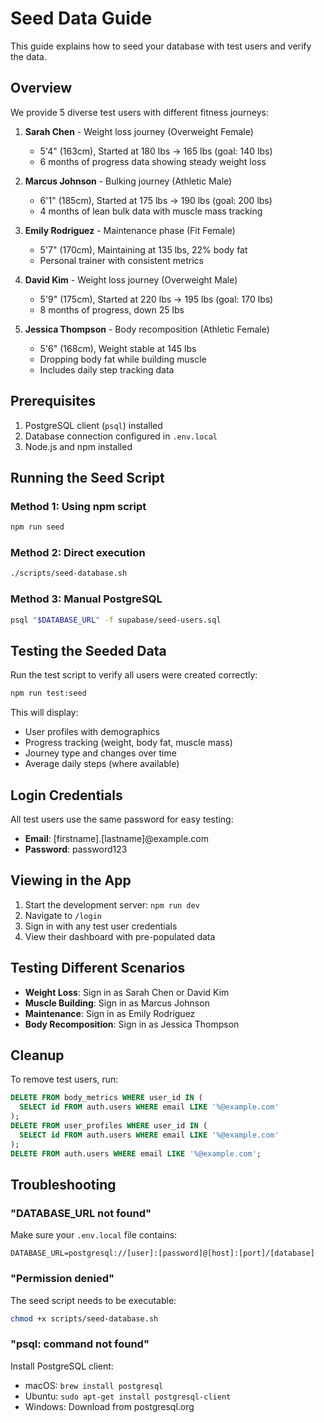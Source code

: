 # Seed Data Guide

This guide explains how to seed your database with test users and verify the data.

## Overview

We provide 5 diverse test users with different fitness journeys:

1. **Sarah Chen** - Weight loss journey (Overweight Female)
   - 5'4" (163cm), Started at 180 lbs → 165 lbs (goal: 140 lbs)
   - 6 months of progress data showing steady weight loss

2. **Marcus Johnson** - Bulking journey (Athletic Male)
   - 6'1" (185cm), Started at 175 lbs → 190 lbs (goal: 200 lbs)
   - 4 months of lean bulk data with muscle mass tracking

3. **Emily Rodriguez** - Maintenance phase (Fit Female)
   - 5'7" (170cm), Maintaining at 135 lbs, 22% body fat
   - Personal trainer with consistent metrics

4. **David Kim** - Weight loss journey (Overweight Male)
   - 5'9" (175cm), Started at 220 lbs → 195 lbs (goal: 170 lbs)
   - 8 months of progress, down 25 lbs

5. **Jessica Thompson** - Body recomposition (Athletic Female)
   - 5'6" (168cm), Weight stable at 145 lbs
   - Dropping body fat while building muscle
   - Includes daily step tracking data

## Prerequisites

1. PostgreSQL client (`psql`) installed
2. Database connection configured in `.env.local`
3. Node.js and npm installed

## Running the Seed Script

### Method 1: Using npm script
```bash
npm run seed
```

### Method 2: Direct execution
```bash
./scripts/seed-database.sh
```

### Method 3: Manual PostgreSQL
```bash
psql "$DATABASE_URL" -f supabase/seed-users.sql
```

## Testing the Seeded Data

Run the test script to verify all users were created correctly:

```bash
npm run test:seed
```

This will display:
- User profiles with demographics
- Progress tracking (weight, body fat, muscle mass)
- Journey type and changes over time
- Average daily steps (where available)

## Login Credentials

All test users use the same password for easy testing:
- **Email**: [firstname].[lastname]@example.com
- **Password**: password123

## Viewing in the App

1. Start the development server: `npm run dev`
2. Navigate to `/login`
3. Sign in with any test user credentials
4. View their dashboard with pre-populated data

## Testing Different Scenarios

- **Weight Loss**: Sign in as Sarah Chen or David Kim
- **Muscle Building**: Sign in as Marcus Johnson
- **Maintenance**: Sign in as Emily Rodriguez
- **Body Recomposition**: Sign in as Jessica Thompson

## Cleanup

To remove test users, run:

```sql
DELETE FROM body_metrics WHERE user_id IN (
  SELECT id FROM auth.users WHERE email LIKE '%@example.com'
);
DELETE FROM user_profiles WHERE user_id IN (
  SELECT id FROM auth.users WHERE email LIKE '%@example.com'
);
DELETE FROM auth.users WHERE email LIKE '%@example.com';
```

## Troubleshooting

### "DATABASE_URL not found"
Make sure your `.env.local` file contains:
```
DATABASE_URL=postgresql://[user]:[password]@[host]:[port]/[database]
```

### "Permission denied"
The seed script needs to be executable:
```bash
chmod +x scripts/seed-database.sh
```

### "psql: command not found"
Install PostgreSQL client:
- macOS: `brew install postgresql`
- Ubuntu: `sudo apt-get install postgresql-client`
- Windows: Download from postgresql.org